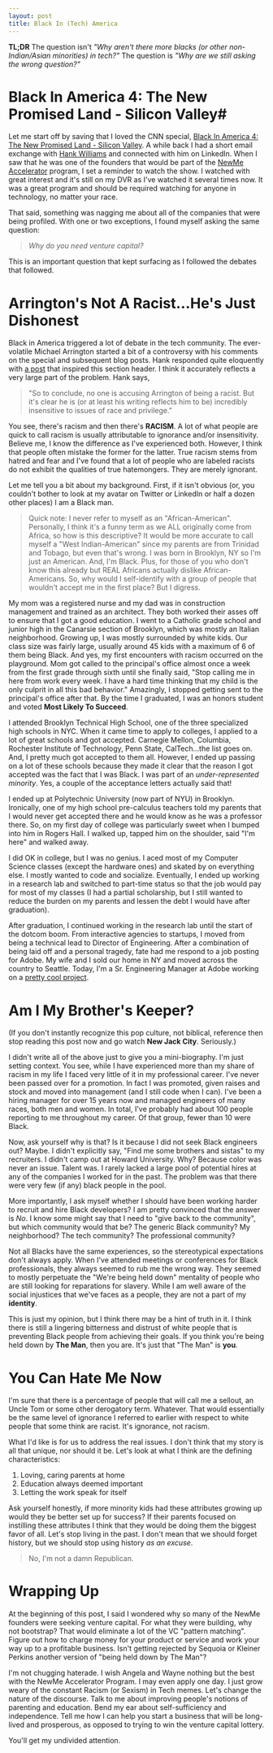 ```yaml
---
layout: post
title: Black In (Tech) America
---
```


**TL;DR** The question isn't *"Why aren't there more blacks (or other non-Indian/Asian minorities) in tech?"* The question is *"Why are we still asking the wrong question?"*

# Black In America 4: The New Promised Land - Silicon Valley#

Let me start off by saving that I loved the CNN special, [Black In America 4: The New Promised Land - Silicon Valley](http://money.cnn.com/technology/newme_incubator/). A while back I had a short email exchange with [Hank Williams](http://whydoeseverythingsuck.com) and connected with him on LinkedIn. When I saw that he was one of the founders that would be part of the [NewMe Accelerator](http://www.newmeaccelerator.com/) program, I set a reminder to watch the show. I watched with great interest and it's still on my DVR as I've watched it several times now. It was a great program and should be required watching for anyone in technology, no matter your race.

That said, something was nagging me about all of the companies that were being profiled. With one or two exceptions, I found myself asking the same question:

> *Why do you need venture capital?*

This is an important question that kept surfacing as I followed the debates that followed.

# Arrington's Not A Racist...He's Just Dishonest #

Black in America triggered a lot of debate in the tech community. The ever-volatile Michael Arrington started a bit of a controversy with his comments on the special and subsequent blog posts. Hank responded quite eloquently with [a post](http://whydoeseverythingsuck.com/2011/11/arringtons-not-racist-whos-said-that.html) that inspired this section header. I think it accurately reflects a very large part of the problem. Hank says,

> "So to conclude, no one is accusing Arrington of being a racist. But it's clear he is (or at least his writing reflects him to be) incredibly insensitive to issues of race and privilege."

You see, there's racism and then there's **RACISM**. A lot of what people are quick to call racism is usually attributable to ignorance and/or insensitivity. Believe me, I know the difference as I've experienced both. However, I think that people often mistake the former for the latter. True racism stems from hatred and fear and I've found that a lot of people who are labeled racists do not exhibit the qualities of true hatemongers. They are merely ignorant.

Let me tell you a bit about my background. First, if it isn't obvious (or, you couldn't bother to look at my avatar on Twitter or LinkedIn or half a dozen other places) I am a Black man.

> Quick note: I never refer to myself as an "African-American".  Personally, I think it's a funny term as we ALL originally come from Africa, so how is this descriptive? It would be more accurate to call myself a "West Indian-American" since my parents are from Trinidad and Tobago, but even that's wrong. I was born in Brooklyn, NY so I'm just an American. And, I'm Black. Plus, for those of you who don't know this already but REAL Africans actually dislike African-Americans. So, why would I self-identify with a group of people that wouldn't accept me in the first place? But I digress.

My mom was a registered nurse and my dad was in construction management and trained as an architect. They both worked their asses off to ensure that I got a good education. I went to a Catholic grade school and junior high in the Canarsie section of Brooklyn, which was mostly an Italian neighborhood. Growing up, I was mostly surrounded by white kids. Our class size was fairly large, usually around 45 kids with a maximum of 6 of them being Black. And yes, my first encounters with racism occurred on the playground. Mom got called to the principal's office almost once a week from the first grade through sixth until she finally said, "Stop calling me in here from work every week. I have a hard time thinking that my child is the only culprit in all this bad behavior." Amazingly, I stopped getting sent to the principal's office after that. By the time I graduated, I was an honors student and voted **Most Likely To Succeed**.

I attended Brooklyn Technical High School, one of the three specialized high schools in NYC. When it came time to apply to colleges, I applied to a lot of great schools and got accepted. Carnegie Mellon, Columbia, Rochester Institute of Technology, Penn State, CalTech...the list goes on. And, I pretty much got accepted to them all. However, I ended up passing on a lot of these schools because they made it clear that the reason I got accepted was the fact that I was Black. I was part of an *under-represented minority*. Yes, a couple of the acceptance letters actually said that!

I ended up at Polytechnic University (now part of NYU) in Brooklyn. Ironically, one of my high school pre-calculus teachers told my parents that I would never get accepted there and he would know as he was a professor there. So, on my first day of college was particularly sweet when I bumped into him in Rogers Hall. I walked up, tapped him on the shoulder, said "I'm here" and walked away.

I did OK in college, but I was no genius. I aced most of my Computer Science classes (except the hardware ones) and skated by on everything else. I mostly wanted to code and socialize. Eventually, I ended up working in a research lab and switched to part-time status so that the job would pay for most of my classes (I had a partial scholarship, but I still wanted to reduce the burden on my parents and lessen the debt I would have after graduation).

After graduation, I continued working in the research lab until the start of the dotcom boom. From interactive agencies to startups, I moved from being a technical lead to Director of Engineering. After a combination of being laid off and a personal tragedy, fate had me respond to a job posting for Adobe. My wife and I sold our home in NY and moved across the country to Seattle. Today, I'm a Sr. Engineering Manager at Adobe working on a [pretty cool project](http://www.adobe.com/products/creativecloud.html).

# Am I My Brother's Keeper? #

(If you don't instantly recognize this pop culture, not biblical, reference then stop reading this post now and go watch **New Jack City**. Seriously.)

I didn't write all of the above just to give you a mini-biography. I'm just setting context. You see, while I have experienced more than my share of racism in my life I faced very little of it in my professional career. I've never been passed over for a promotion. In fact I was promoted, given raises and stock and moved into management (and I still code when I can). I've been a hiring manager for over 15 years now and managed engineers of many races, both men and women. In total, I've probably had about 100 people reporting to me throughout my career. Of that group, fewer than 10 were Black.

Now, ask yourself why is that? Is it because I did not seek Black engineers out? Maybe. I didn't explicitly say, "Find me some brothers and sistas" to my recruiters. I didn't camp out at Howard University. Why? Because color was never an issue. Talent was. I rarely lacked a large pool of potential hires at any of the companies I worked for in the past. The problem was that there were very few (if any) black people in the pool.

More importantly, I ask myself whether I should have been working harder to recruit and hire Black developers? I am pretty convinced that the answer is *No*. I know some might say that I need to "give back to the community", but which community would that be? The generic Black community? My neighborhood? The tech community? The professional community? 

Not all Blacks have the same experiences, so the stereotypical expectations don't always apply. When I've attended meetings or conferences for Black professionals, they always seemed to rub me the wrong way. They seemed to mostly perpetuate the "We're being held down" mentality of people who are still looking for reparations for slavery. While I am well aware of the social injustices that we've faces as a people, they are not a part of my **identity**.

This is just my opinion, but I think there may be a hint of truth in it. I think there is still a lingering bitterness and distrust of white people that is preventing Black people from achieving their goals. If you think you're being held down by **The Man**, then you are. It's just that "The Man" is **you**.

# You Can Hate Me Now #

I'm sure that there is a percentage of people that will call me a sellout, an Uncle Tom or some other derogatory term. Whatever. That would essentially be the same level of ignorance I referred to earlier with respect to white people that some think are racist. It's ignorance, not racism. 

What I'd like is for us to address the real issues. I don't think that my story is all that unique, nor should it be. Let's look at what I think are the defining characteristics:

1. Loving, caring parents at home
1. Education always deemed important
1. Letting the work speak for itself

Ask yourself honestly, if more minority kids had these attributes growing up would they be better set up for success? If their parents focused on instilling these attributes I think that they would be doing them the biggest favor of all. Let's stop living in the past. I don't mean that we should forget history, but we should stop using history *as an excuse*. 

> No, I'm not a damn Republican.

# Wrapping Up #

At the beginning of this post, I said I wondered why so many of the NewMe founders were seeking venture capital. For what they were building, why not bootstrap? That would eliminate a lot of the VC "pattern matching". Figure out how to charge money for your product or service and work your way up to a profitable business. Isn't getting rejected by Sequoia or Kleiner Perkins another version of "being held down by The Man"?

I'm not chugging haterade. I wish Angela and Wayne nothing but the best with the NewMe Accelerator Program. I may even apply one day. I just grow weary of the constant Racism (or Sexism) in Tech memes. Let's change the nature of the discourse. Talk to me about improving people's notions of parenting and education. Bend my ear about self-sufficiency and independence. Tell me how I can help you start a business that will be long-lived and prosperous, as opposed to trying to win the venture capital lottery. 

You'll get my undivided attention.